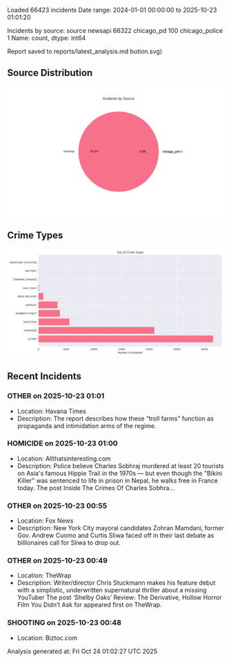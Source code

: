 
Loaded 66423 incidents
Date range: 2024-01-01 00:00:00 to 2025-10-23 01:01:20

Incidents by source:
source
newsapi           66322
chicago_pd          100
chicago_police        1
Name: count, dtype: int64

Report saved to reports/latest_analysis.md
bution.svg)

## Source Distribution
![Source Distribution](images/source_distribution.svg)

## Crime Types
![Crime Types](images/crime_types.svg)

## Recent Incidents

### OTHER on 2025-10-23 01:01
- Location: Havana Times
- Description: The report describes how these “troll farms” function as propaganda and intimidation arms of the regime.


### HOMICIDE on 2025-10-23 01:00
- Location: Allthatsinteresting.com
- Description: Police believe Charles Sobhraj murdered at least 20 tourists on Asia's famous Hippie Trail in the 1970s — but even though the "Bikini Killer" was sentenced to life in prison in Nepal, he walks free in France today.
The post Inside The Crimes Of Charles Sobhra…


### OTHER on 2025-10-23 00:55
- Location: Fox News
- Description: New York City mayoral candidates Zohran Mamdani, former Gov. Andrew Cuomo and Curtis Sliwa faced off in their last debate as billionaires call for Sliwa to drop out.


### OTHER on 2025-10-23 00:49
- Location: TheWrap
- Description: Writer/director Chris Stuckmann makes his feature debut with a simplistic, underwritten supernatural thriller about a missing YouTuber
The post ‘Shelby Oaks’ Review: The Derivative, Hollow Horror Film You Didn’t Ask for appeared first on TheWrap.


### SHOOTING on 2025-10-23 00:48
- Location: Biztoc.com

Analysis generated at: Fri Oct 24 01:02:27 UTC 2025

